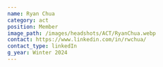 ```yaml
---
name: Ryan Chua
category: act
position: Member
image_path: /images/headshots/ACT/RyanChua.webp
contact: https://www.linkedin.com/in/rwchua/
contact_type: linkedIn
g_year: Winter 2024
---
```

